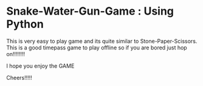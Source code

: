 # Snake-Water-Gun-Game : Using Python
This is very easy to play game and its quite similar to Stone-Paper-Scissors.
This is a good timepass game to play offline so if you are bored just hop on!!!!!!!!

I hope you enjoy the GAME

Cheers!!!!!
